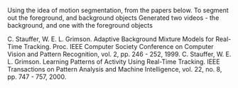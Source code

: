 Using the idea of motion segmentation, from the papers below. To segment out the foreground, and background objects 
Generated two videos -
the background, and one with the foreground objects

C. Stauffer, W. E. L. Grimson. Adaptive Background Mixture Models for Real-Time Tracking. Proc. IEEE Computer Society Conference on Computer Vision and Pattern Recognition, vol. 2, pp. 246 - 252, 1999.
C. Stauffer, W. E. L. Grimson. Learning Patterns of Activity Using Real-Time Tracking. IEEE Transactions on Pattern Analysis and Machine Intelligence, vol. 22, no. 8, pp. 747 - 757, 2000.
